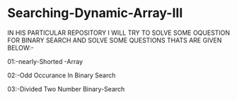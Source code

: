# Searching-Dynamic-Array-III

IN HIS PARTICULAR REPOSITORY I WILL TRY TO SOLVE SOME OQUESTION FOR BINARY SEARCH AND SOLVE SOME QUESTIONS  THATS ARE GIVEN BELOW:-


01:-nearly-Shorted -Array

02:-Odd Occurance In Binary Search

03:-Divided Two Number Binary-Search
